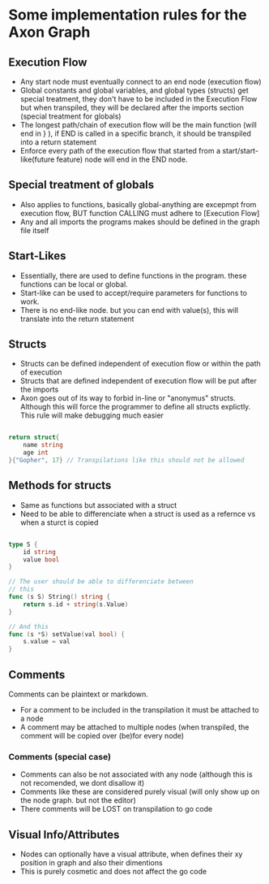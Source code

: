 # Some implementation rules for the Axon Graph

## Execution Flow

- Any start node must eventually connect to an end node (execution flow)
- Global constants and global variables, and global types (structs) get special treatment, they don't have to be included in the Execution Flow but when transpiled, they will be declared after the imports section (special treatment for globals)
- The longest path/chain of execution flow will be the main function (will end in } ), if END is called in a specific branch, it should be transpiled into a return statement
- Enforce every path of the execution flow that started from a start/start-like(future feature) node will end in the END node.


## Special treatment of globals

- Also applies to functions, basically global-anything are excepmpt from execution flow, BUT function CALLING must adhere to [Execution Flow]
- Any and all imports the programs makes should be defined in the graph file itself

## Start-Likes
- Essentially, there are used to define functions in the program. these functions can be local or global.
- Start-like can be used to accept/require parameters for functions to work.
- There is no end-like node. but you can end with value(s), this will translate into the return statement

## Structs
- Structs can be defined independent of execution flow or within the path of execution
- Structs that are defined independent of execution flow will be put after the imports
- Axon goes out of its way to forbid in-line or "anonymus" structs. Although this will force the programmer to define all structs explictly. This rule will make debugging much easier
```go

return struct{
    name string
    age int
}{"Gopher", 17} // Transpilations like this should not be allowed

```

## Methods for structs
- Same as functions but associated with a struct
- Need to be able to differenciate when a struct is used as a refernce vs when a sturct is copied

```go

type S {
    id string
    value bool
}

// The user should be able to differenciate between
// this
func (s S) String() string {
    return s.id + string(s.Value)
}

// And this
func (s *S) setValue(val bool) {
    s.value = val
}
```

## Comments

Comments can be plaintext or markdown.
- For a comment to be included in the transpilation it must be attached to a node 
- A comment may be attached to multiple nodes (when transpiled, the comment will be copied over (be)for every node)

### Comments (special case)
- Comments can also be not associated with any node (although this is not recomended, we dont disallow it)
- Comments like these are considered purely visual (will only show up on the node graph. but not the editor)
- There comments will be LOST on transpilation to go code


## Visual Info/Attributes
- Nodes can optionally have a visual attribute, when defines their xy position in graph and also their dimentions
- This is purely cosmetic and does not affect the go code